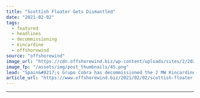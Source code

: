 ```yaml
---
title: "Scottish Floater Gets Dismantled"
date: "2021-02-02"
tags: 
  - featured
  - headlines
  - decommissioning
  - kincardine
  - offshorewind
source: "offshorewind"
image_url: "https://cdn.offshorewind.biz/wp-content/uploads/sites/2/2021/02/02135009/Scottish-Floater-Gets-Dismantled.png"
image_fp: "/assets/img/post_thumbnails/45.png"
lead: "Spain&#8217;s Grupo Cobra has decommissioned the 2 MW Kincardine WF1 floating wind turbine in"
article_url: "https://www.offshorewind.biz/2021/02/02/scottish-floater-gets-dismantled/"
---
```


---
